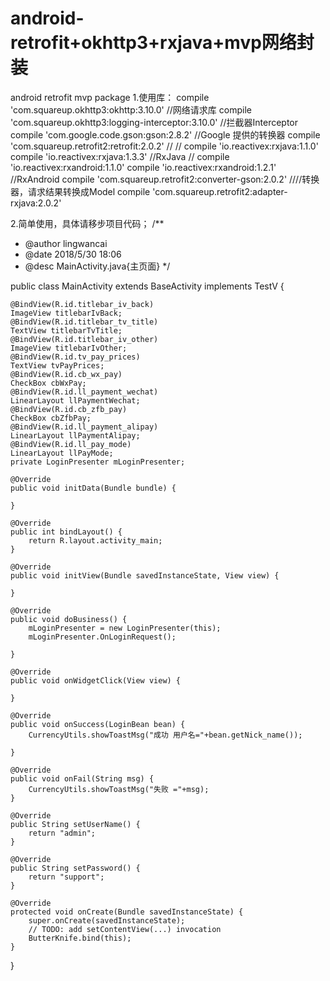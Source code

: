 # android-retrofit+okhttp3+rxjava+mvp网络封装
android retrofit mvp package
1.使用库：
    compile 'com.squareup.okhttp3:okhttp:3.10.0'
    //网络请求库
    compile 'com.squareup.okhttp3:logging-interceptor:3.10.0'
    //拦截器Interceptor
    compile 'com.google.code.gson:gson:2.8.2'
    //Google 提供的转换器
    compile 'com.squareup.retrofit2:retrofit:2.0.2'
    //
//    compile 'io.reactivex:rxjava:1.1.0'
    compile 'io.reactivex:rxjava:1.3.3'
    //RxJava
//    compile 'io.reactivex:rxandroid:1.1.0'
    compile 'io.reactivex:rxandroid:1.2.1'
    //RxAndroid
    compile 'com.squareup.retrofit2:converter-gson:2.0.2'
    ////转换器，请求结果转换成Model
    compile 'com.squareup.retrofit2:adapter-rxjava:2.0.2'
    
2.简单使用，具体请移步项目代码；
/**
 * @author lingwancai
 * @date 2018/5/30 18:06
 * @desc MainActivity.java{主页面}
 */

public class MainActivity extends BaseActivity implements TestV {

    @BindView(R.id.titlebar_iv_back)
    ImageView titlebarIvBack;
    @BindView(R.id.titlebar_tv_title)
    TextView titlebarTvTitle;
    @BindView(R.id.titlebar_iv_other)
    ImageView titlebarIvOther;
    @BindView(R.id.tv_pay_prices)
    TextView tvPayPrices;
    @BindView(R.id.cb_wx_pay)
    CheckBox cbWxPay;
    @BindView(R.id.ll_payment_wechat)
    LinearLayout llPaymentWechat;
    @BindView(R.id.cb_zfb_pay)
    CheckBox cbZfbPay;
    @BindView(R.id.ll_payment_alipay)
    LinearLayout llPaymentAlipay;
    @BindView(R.id.ll_pay_mode)
    LinearLayout llPayMode;
    private LoginPresenter mLoginPresenter;

    @Override
    public void initData(Bundle bundle) {

    }

    @Override
    public int bindLayout() {
        return R.layout.activity_main;
    }

    @Override
    public void initView(Bundle savedInstanceState, View view) {

    }

    @Override
    public void doBusiness() {
        mLoginPresenter = new LoginPresenter(this);
        mLoginPresenter.OnLoginRequest();

    }

    @Override
    public void onWidgetClick(View view) {

    }

    @Override
    public void onSuccess(LoginBean bean) {
        CurrencyUtils.showToastMsg("成功 用户名="+bean.getNick_name());

    }

    @Override
    public void onFail(String msg) {
        CurrencyUtils.showToastMsg("失败 ="+msg);
    }

    @Override
    public String setUserName() {
        return "admin";
    }

    @Override
    public String setPassword() {
        return "support";
    }

    @Override
    protected void onCreate(Bundle savedInstanceState) {
        super.onCreate(savedInstanceState);
        // TODO: add setContentView(...) invocation
        ButterKnife.bind(this);
    }
}
